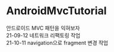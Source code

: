 # AndroidMvcTutorial
안드로이드 MVC 패턴을 익혀보자<br/>
21-09-12 네트워크 리팩토링 작업<br/>
21-10-11 navigation으로 fragment 변경 작업
